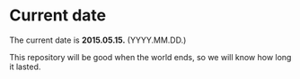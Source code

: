 # Current date

The current date is **2015.05.15.** (YYYY.MM.DD.)

This repository will be good when the world ends, so we will know how long it lasted.